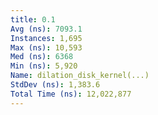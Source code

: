 ```yaml
---
title: 0.1
Avg (ns): 7093.1
Instances: 1,695
Max (ns): 10,593
Med (ns): 6368
Min (ns): 5,920
Name: dilation_disk_kernel(...)
StdDev (ns): 1,383.6
Total Time (ns): 12,022,877
---
```

